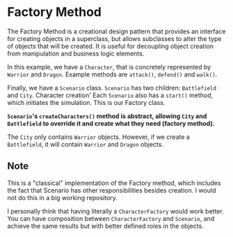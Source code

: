# Factory Method

The Factory Method is a creational design pattern that provides an interface for creating objects in a superclass, but
allows subclasses to alter the type of objects that will be created. It is useful for decoupling object creation from
manipulation and business logic elements.

In this example, we have a `Character`, that is concretely represented by `Warrior` and `Dragon`. Example methods
are `attack()`, `defend()` and `walk()`.

Finally, we have a `Scenario` class. `Scenario` has two children: `Battlefield` and `City`. Character creation'
Each `Scenario` also has a `start()` method, which initiates the simulation. This is our Factory class.

**`Scenario`'s `createCharacters()` method is abstract, allowing
`City` and `Battlefield` to override it and create what they need (factory method).**

The `City` only contains `Warrior` objects. However, if we create a `Battlefield`, it will
contain `Warrior` and `Dragon` objects.

## Note

This is a "classical" implementation of the Factory method, which includes the fact that Scenario has other responsibilities
besides creation. I would not do this in a big working repository.

I personally think that having literally a `CharacterFactory` would work better.
You can have composition between `CharacterFactory` and `Scenario`, and achieve the same results but with better
defined roles in the objects.
